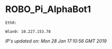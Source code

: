 
# ROBO_Pi_AlphaBot1
```
Eth0: 
```
```
Wlan0: 10.227.153.78
```
*IP's updated on: Mon 28 Jan 17:10:56 GMT 2019*


